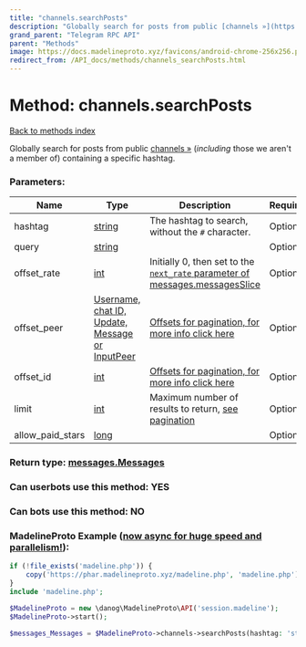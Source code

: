 ```yaml
---
title: "channels.searchPosts"
description: "Globally search for posts from public [channels »](https://core.telegram.org/api/channel) (*including* those we aren't a member of) containing a specific hashtag."
grand_parent: "Telegram RPC API"
parent: "Methods"
image: https://docs.madelineproto.xyz/favicons/android-chrome-256x256.png
redirect_from: /API_docs/methods/channels_searchPosts.html
---
```

# Method: channels.searchPosts
[Back to methods index](index.html)



Globally search for posts from public [channels »](https://core.telegram.org/api/channel) (*including* those we aren't a member of) containing a specific hashtag.

### Parameters:

| Name     |    Type       | Description | Required |
|----------|---------------|-------------|----------|
|hashtag|[string](/API_docs/types/string.html) | The hashtag to search, without the `#` character. | Optional|
|query|[string](/API_docs/types/string.html) |  | Optional|
|offset\_rate|[int](/API_docs/types/int.html) | Initially 0, then set to the [`next_rate` parameter of messages.messagesSlice](../constructors/messages.messagesSlice.html) | Optional|
|offset\_peer|[Username, chat ID, Update, Message or InputPeer](/API_docs/types/InputPeer.html) | [Offsets for pagination, for more info click here](https://core.telegram.org/api/offsets) | Optional|
|offset\_id|[int](/API_docs/types/int.html) | [Offsets for pagination, for more info click here](https://core.telegram.org/api/offsets) | Optional|
|limit|[int](/API_docs/types/int.html) | Maximum number of results to return, [see pagination](https://core.telegram.org/api/offsets) | Optional|
|allow\_paid\_stars|[long](/API_docs/types/long.html) |  | Optional|


### Return type: [messages.Messages](/API_docs/types/messages.Messages.html)

### Can userbots use this method: **YES**

### Can bots use this method: **NO**


### MadelineProto Example ([now async for huge speed and parallelism!](https://docs.madelineproto.xyz/docs/ASYNC.html)):


```php
if (!file_exists('madeline.php')) {
    copy('https://phar.madelineproto.xyz/madeline.php', 'madeline.php');
}
include 'madeline.php';

$MadelineProto = new \danog\MadelineProto\API('session.madeline');
$MadelineProto->start();

$messages_Messages = $MadelineProto->channels->searchPosts(hashtag: 'string', query: 'string', offset_rate: $int, offset_peer: $InputPeer, offset_id: $int, limit: $int, allow_paid_stars: $long, );
```

